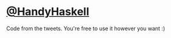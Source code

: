 # [@HandyHaskell](https://twitter.com/HandyHaskell)

Code from the tweets. You're free to use it however you want :)
